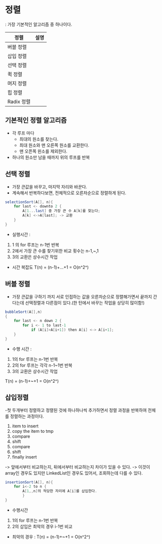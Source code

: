 # 정렬

: 가장 기본적인 알고리즘 중 하나이다. 

|정렬|설명|
|--|--|
|버블 정렬||
|삽입 정렬||
|선택 정렬||
|퀵 정렬||
|머지 정렬||
|힙 정렬||
|Radix 정렬||

## 기본적인 정렬 알고리즘
- 각 루프 마다 
    - 최대의 원소를 찾는다.
    - 최대 원소와 맨 오른쪽 원소를 교환한다.
    - 맨 오픈쪽 왼소를 제외한다.
- 하나의 원소만 남을 때까지 위의 루프를 반복


## 선택 정렬
- 가장 큰값을 바꾸고, 마지막 자리와 바꾼다.
- 계속해서 반복하다보면, 전체적으로 오른차순으로 정렬하게 된다.

```java
selectionSort(A[], n){
    for last <- downto 2 {
        A[1...last] 중 가장 큰 수 A[k]를 찾는다;
        A[k] <->A[last]; -> 교환
    }
}

```

- 실행시간 : 
1) 1 의 for 루프는 n-1번 반복
2) 2에서 가장 큰 수를 찾기위한 비교 횟수는 n-1,~,1
3) 3의 교환은 상수시간 작업
- 시간 복잡도
T(n) = (n-1)+...+1 = O(n^2^)

## 버블 정렬
- 가장 큰값을 구하기 까지 서로 인접하는 값을 오른차순으로 정렬해가면서
끝까지 간다는데 선택정렬과 다른점이 있다.(한 턴에서 바꾸는 작업을 상당히 많이함!)
  
```java
bubbleSort(A[],n)
{
    for last <- n down 2 {
        for i <- 1 to last-1
            if (A[i]>A[i+1]) then A[i] <-> A[i+1];
    }            
}
```

- 수행 시간 : 
1) 1의 for 루프는 n-1번 반복
2) 2의 for 루프는 각각 n-1~1번 반복
3) 3의 교환은 상수시간 작업

T(n) = (n-1)+~+1 = O(n^2^)

## 삽입정렬


-첫 두개부터 정렬하고 정렬된 것에 하나하나씩 추가하면서 정렬 과정을 반복하여 전체를 정렬하는 과정이다.
1) item to insert
2) copy the item to tmp
3) compare
4) shift
5) compare
6) shift
7) finally insert

-> 앞에서부터 비교하는지, 뒤에서부터 비교하는지 차이가 있을 수 있다.
-> 이것이 array인 경우도 있지만 LinkedList인 경우도 있어서, 조회하는데 다를 수 있다.

```java
insertionSort(A[], n){
    for i<-2 to n {
        A[1,,n]의 적당한 자리에 A[i]를 삽입한다.
        }    
}
```

- 수행시간 
1) 1의 for 루프는 n-1번 반복
2) 2의 삽입은 최악의 경우 i-1번 비교
- 최악의 경우 : 
T(n) = (n-1)+~+1 = O(n^2^)